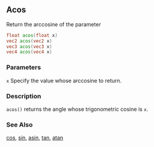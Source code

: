 ## Acos
Return the arccosine of the parameter

```glsl
float acos(float x)  
vec2 acos(vec2 x)  
vec3 acos(vec3 x)  
vec4 acos(vec4 x)
```

### Parameters
```x``` Specify the value whose arccosine to return.

### Description
```acos()``` returns the angle whose trigonometric cosine is ```x```.

<div class="simpleFunction" data="y = acos(x); "></div>

### See Also
[cos](index.html#cos.md), [sin](index.html#sin.md), [asin](index.html#asin.md), [tan](index.html#tan.md), [atan](index.html#atan.md)
